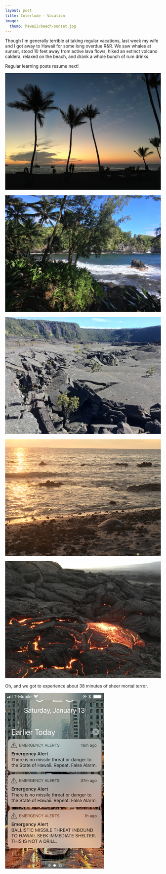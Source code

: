 ```yaml
---
layout: post
title: Interlude - Vacation
image:
  thumb: hawaii/beach-sunset.jpg
---
```


Though I'm generally terrible at taking regular vacations, last week my wife and I got away to Hawaii for some long overdue R&R. We saw whales at sunset, stood 10 feet away from active lava flows, hiked an extinct volcano caldera, relaxed on the beach, and drank a whole bunch of rum drinks.

Regular learning posts resume next! 

![Beach sunset](/images/hawaii/beach-sunset.jpg)

![Botantical garden shore](/images/hawaii/botantical-garden-shore.jpg)

![Caldera floor](/images/hawaii/caldera.jpg)

![Sea turtle](/images/hawaii/hanu.jpg)

![Lava!](/images/hawaii/lava.jpg)

Oh, and we got to experience about 38 minutes of sheer mortal terror.

![Missle alert](/images/hawaii/oh-fuck.png)
